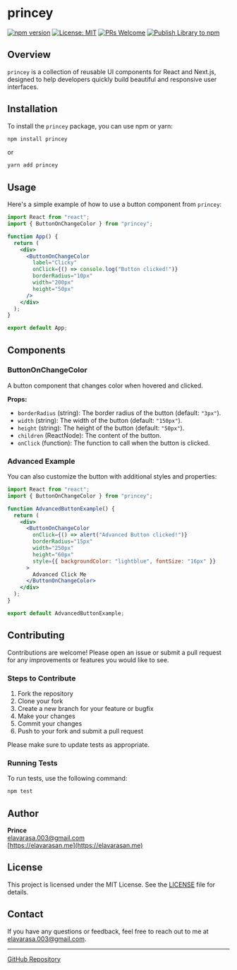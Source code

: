 # princey

[![npm version](https://badge.fury.io/js/princey.svg)](https://badge.fury.io/js/princey)
[![License: MIT](https://img.shields.io/badge/License-MIT-yellow.svg)](https://opensource.org/licenses/MIT)
[![PRs Welcome](https://img.shields.io/badge/PRs-welcome-brightgreen.svg)](https://github.com/follow-prince/princey/pulls)
[![Publish Library to npm](https://github.com/follow-prince/princey/actions/workflows/publish.yml/badge.svg)](https://github.com/follow-prince/princey/actions/workflows/publish.yml)

## Overview

`princey` is a collection of reusable UI components for React and Next.js, designed to help developers quickly build beautiful and responsive user interfaces.

## Installation

To install the `princey` package, you can use npm or yarn:

```bash
npm install princey
```

or

```bash
yarn add princey
```

## Usage

Here's a simple example of how to use a button component from `princey`:

```jsx
import React from "react";
import { ButtonOnChangeColor } from "princey";

function App() {
  return (
    <div>
      <ButtonOnChangeColor
        label="Clicky"
        onClick={() => console.log("Button clicked!")}
        borderRadius="10px"
        width="200px"
        height="50px"
      />
    </div>
  );
}

export default App;
```

## Components

### ButtonOnChangeColor

A button component that changes color when hovered and clicked.

**Props:**

- `borderRadius` (string): The border radius of the button (default: `"3px"`).
- `width` (string): The width of the button (default: `"150px"`).
- `height` (string): The height of the button (default: `"50px"`).
- `children` (ReactNode): The content of the button.
- `onClick` (function): The function to call when the button is clicked.

### Advanced Example

You can also customize the button with additional styles and properties:

```jsx
import React from "react";
import { ButtonOnChangeColor } from "princey";

function AdvancedButtonExample() {
  return (
    <div>
      <ButtonOnChangeColor
        onClick={() => alert("Advanced Button clicked!")}
        borderRadius="15px"
        width="250px"
        height="60px"
        style={{ backgroundColor: "lightblue", fontSize: "16px" }}
      >
        Advanced Click Me
      </ButtonOnChangeColor>
    </div>
  );
}

export default AdvancedButtonExample;
```

## Contributing

Contributions are welcome! Please open an issue or submit a pull request for any improvements or features you would like to see.

### Steps to Contribute

1. Fork the repository
2. Clone your fork
3. Create a new branch for your feature or bugfix
4. Make your changes
5. Commit your changes
6. Push to your fork and submit a pull request

Please make sure to update tests as appropriate.

### Running Tests

To run tests, use the following command:

```bash
npm test
```

## Author

**Prince**  
[elavarasa.003@gmail.com](mailto:elavarasa.003@gmail.com)  
[https://elavarasan.me](https://elavarasan.me)

## License

This project is licensed under the MIT License. See the [LICENSE](LICENSE) file for details.

## Contact

If you have any questions or feedback, feel free to reach out to me at [elavarasa.003@gmail.com](mailto:elavarasa.003@gmail.com).

---

[GitHub Repository](https://github.com/follow-prince/princey)
